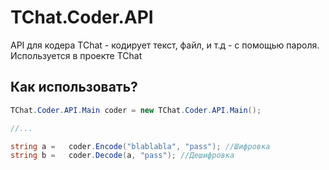 # TChat.Coder.API
API для кодера TChat - кодирует текст, файл, и т.д - с помощью пароля. Используется в проекте TChat
## Как использовать?

``` C#
TChat.Coder.API.Main coder = new TChat.Coder.API.Main();

//...

string a =   coder.Encode("blablabla", "pass"); //Шифровка
string b =   coder.Decode(a, "pass"); //Дешифровка

```
